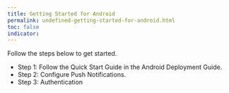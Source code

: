 ```yaml
---
title: Getting Started for Android
permalink: undefined-getting-started-for-android.html
toc: false
indicator:
---
```


Follow the steps below to get started.

- Step 1: Follow the Quick Start Guide in the Android Deployment Guide.
- Step 2: Configure Push Notifications.
- Step 3: Authentication